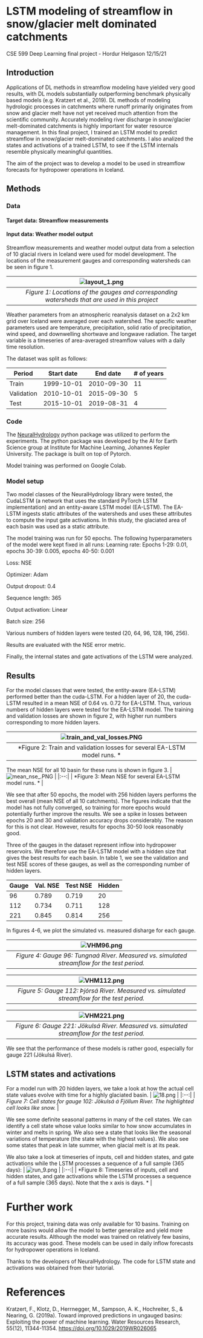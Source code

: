# LSTM modeling of streamflow in snow/glacier melt dominated catchments
CSE 599 Deep Learning final project - Hordur Helgason
12/15/21

## Introduction
Applications of DL methods in streamflow modeling have yielded very good results, with DL models substantially outperforming benchmark physically based models (e.g. Kratzert et al., 2019). DL methods of modeling hydrologic processes in catchments where runoff primarily originates from snow and glacier melt have not yet received much attention from the scientific community. Accurately modeling river discharge in snow/glacier melt-dominated catchments is highly important for water resource management.
In this final project, I trained an LSTM model to predict streamflow in snow/glacier melt-dominated catchments. I also analized the states and activations of a trained LSTM, to see if the LSTM internals resemble physically meaningful quantities. 

The aim of the project was to develop a model to be used in streamflow forecasts for hydropower operations in Iceland.

## Methods
### Data

#### Target data: Streamflow measurements
#### Input data: Weather model output

Streamflow measurements and weather model output data from a selection of 10 glacial rivers in Iceland were used for model development. The locations of the measurement gauges and corresponding watersheds can be seen in figure 1. 
<!-- <img width="700" alt="image" src="https://github.com/hhelgason/CSE599-DL-final-project/blob/main/docs/assets/css/layout_1.png"> -->
<!-- *Figure 1: Locations of gauges and corresponding watersheds used in this project* -->

| ![layout_1.png](https://github.com/hhelgason/CSE599-DL-final-project/blob/main/docs/assets/css/layout_1.png) | 
|:--:| 
| *Figure 1: Locations of the gauges and corresponding watersheds that are used in this project* |

Weather parameters from an atmospheric reanalysis dataset on a 2x2 km grid over Iceland were averaged over each watershed. The specific weather parameters used are temperature, precipitation, solid ratio of precipitation, wind speed, and downwelling shortwave and longwave radiation. The target variable is a timeseries of area-averaged streamflow values with a daily time resolution. 

The dataset was split as follows: 
<!-- (11 years: 1999-10-01- 2010-09-30), validation (5 years: 2010-10-01 to 2015-09-30) and test (4 years: 2015-10-01 to 2019-08-31) sets. -->

| Period | Start date  | End date  | # of years  |
| ------- | --- | --- | --- |
| Train | 1999-10-01 | 2010-09-30 | 11 |
| Validation | 2010-10-01 | 2015-09-30 | 5 |
| Test | 2015-10-01 | 2019-08-31  | 4 |


### Code
The [NeuralHydrology](https://github.com/neuralhydrology/neuralhydrology) python package was utilized to perform the experiments. The python package was developed by the AI for Earth Science group at Institute for Machine Learning, Johannes Kepler University. The package is built on top of Pytorch.

Model training was performed on Google Colab.

### Model setup
Two model classes of the NeuralHydrology library were tested, the CudaLSTM (a network that uses the standard PyTorch LSTM implementation) and an entity-aware LSTM model (EA-LSTM). The EA-LSTM ingests static attributes of the watersheds and uses these attributes to compute the input gate activations. In this study, the glaciated area of each basin was used as a static attribute.

The model training was run for 50 epochs. The following hyperparameters of the model were kept fixed in all runs:
Learning rate: Epochs 1-29: 0.01, epochs 30-39: 0.005, epochs 40-50: 0.001

Loss: NSE 

Optimizer: Adam

Output dropout: 0.4

Sequence length: 365

Output activation: Linear

Batch size: 256

Various numbers of hidden layers were tested (20, 64, 96, 128, 196, 256).

Results are evaluated with the NSE error metric.

Finally, the internal states and gate activations of the LSTM were analyzed. 

<!-- ### Fine tuning
Once a good mean NSE value for all basins had been obtained, the model was fine-tuned individually for two specific basins to maximize the performance for these basins. The two basins were selected because of they represent the inflow into hydropower reservoirs. Fine tuning involves.....

Finally, the models were evaluated on the unseen test dataset. Also, the internal states and gate activations of the LSTM were analyzed. 
 -->
## Results
For the model classes that were tested, the entity-aware (EA-LSTM) performed better than the cuda-LSTM. For a hidden layer of 20, the cuda-LSTM resulted in a mean NSE of 0.64 vs. 0.72 for EA-LSTM. Thus, various numbers of hidden layers were tested for the EA-LSTM model. The training and validation losses are shown in figure 2, with higher run numbers corresponding to more hidden layers.

| ![train_and_val_losses.PNG](https://github.com/hhelgason/CSE599-DL-final-project/blob/main/docs/assets/css/train_and_val_losses.PNG) | 
|:--:| 
| *Figure 2: Train and validation losses for several EA-LSTM model runs. * |

The mean NSE for all 10 basin for these runs is shown in figure 3.
| ![mean_nse_.PNG](https://github.com/hhelgason/CSE599-DL-final-project/blob/main/docs/assets/css/mean_nse_.PNG) | 
|:--:| 
| *Figure 3: Mean NSE for several EA-LSTM model runs. * |

<!-- https://github.com/hhelgason/CSE599-DL-final-project/blob/main/docs/assets/css/mean_nse_.PNG -->
<!-- https://github.com/hhelgason/CSE599-DL-final-project/blob/main/docs/assets/css/train_and_val_losses.PNG -->

We see that after 50 epochs, the model with 256 hidden layers performs the best overall (mean NSE of all 10 catchments). The figures indicate that the model has not fully converged, so training for more epochs would potentially further improve the results. We see a spike in losses between epochs 20 and 30 and validation accuracy drops considerably. The reason for this is not clear. However, results for epochs 30-50 look reasonably good.

<!-- ## Fine-tuning
We select three gauges for fine-tuning, gauges no. 96, 112 and 221. We perform fine-tuning for the EA-LSTM model that gives the best results for each basin. For gauge 96, this is  

We fine-tune this model (EA-LSTM), hidden=256) for two of the basins. An improvement of  validation NSE xx and xx was obtained. The simulated streamflow for the validation and test periods is shown in figures x.  -->
Three of the gauges in the dataset represent inflow into hydropower reservoirs. We therefore use the EA-LSTM model with a hidden size that gives the best results for each basin. In table 1, we see the validation and test NSE scores of these gauges, as well as the corresponding number of hidden layers.

| Gauge | Val. NSE  | Test NSE  | Hidden  |
| ------- | --- | --- | --- |
| 96 | 0.789 | 0.719 | 20 |
| 112 | 0.734 | 0.711 | 128 |
| 221 | 0.845 | 0.814  | 256 |

In figures 4-6, we plot the simulated vs. measured disharge for each gauge. 

| ![VHM96.png](https://github.com/hhelgason/CSE599-DL-final-project/blob/main/docs/assets/css/VHM96.png) | 
|:--:| 
| *Figure 4: Gauge 96: Tungnaá River. Measured vs. simulated streamflow for the test period.* |

| ![VHM112.png](https://github.com/hhelgason/CSE599-DL-final-project/blob/main/docs/assets/css/VHM112.png) | 
|:--:| 
| *Figure 5: Gauge 112: Þjórsá River. Measured vs. simulated streamflow for the test period.* |

| ![VHM221.png](https://github.com/hhelgason/CSE599-DL-final-project/blob/main/docs/assets/css/VHM221.png) | 
|:--:| 
| *Figure 6: Gauge 221: Jökulsá River. Measured vs. simulated streamflow for the test period.* |

We see that the performance of these models is rather good, especially for gauge 221 (Jökulsá River).

## LSTM states and activations
For a model run with 20 hidden layers, we take a look at how the actual cell state values evolve with time for a highly glaciated basin.
| ![18.png](https://github.com/hhelgason/CSE599-DL-final-project/blob/main/docs/assets/css/18.png) | 
|:--:| 
| *Figure 7: Cell states for gauge 102: Jökulsá á Fjöllum River. The highlighted cell looks like snow.* |

We see some definite seasonal patterns in many of the cell states. We can identify a cell state whose value looks similar to how snow accumulates in winter and melts in spring. We also see a state that looks like the seasonal variations of temperature (the state with the highest values). We also see some states that peak in late summer, when glacial melt is at its peak. 

We also take a look at timeseries of inputs, cell and hidden states, and gate activations while the LSTM processes a sequence of a full sample (365 days):
| ![run_9.png](https://github.com/hhelgason/CSE599-DL-final-project/blob/main/docs/assets/css/run_9.png) | 
|:--:| 
| *Figure 8: Timeseries of inputs, cell and hidden states, and gate activations while the LSTM processes a sequence of a full sample (365 days). Note that the x axis is days. * |


# Further work
For this project, training data was only available for 10 basins. Training on more basins would allow the model to better generalize and yield more accurate results. Although the model was trained on relatively few basins, its accuracy was good. These models can be used in daily inflow forecasts for hydropower operations in Iceland. 

Thanks to the developers of NeuralHydrology. The code for LSTM state and activations was obtained from their tutorial. 

# References
Kratzert, F., Klotz, D., Herrnegger, M., Sampson, A. K., Hochreiter, S., & Nearing, G. (2019a). Toward improved predictions in ungauged basins: Exploiting the power of machine learning. Water Resources Research, 55(12), 11344-11354. https://doi.org/10.1029/2019WR026065


